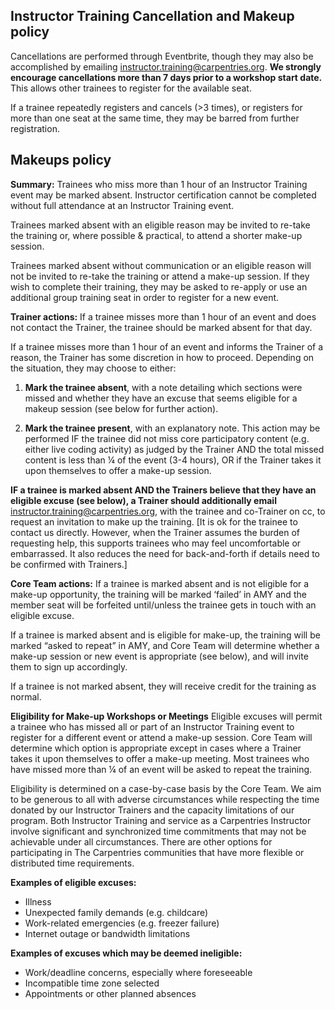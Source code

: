 ## Instructor Training Cancellation and Makeup policy
Cancellations are performed through Eventbrite, though they may also be accomplished by emailing [instructor.training@carpentries.org](mailto:instructor.training@carpentries.org). **We strongly encourage cancellations more than 7 days prior to a workshop start date.** This allows other trainees to register for the available seat. 

If a trainee repeatedly registers and cancels (>3 times), or registers for more than one seat at the same time, they may be barred from further registration.

## Makeups policy
**Summary:**
Trainees who miss more than 1 hour of an Instructor Training event may be marked absent. Instructor certification cannot be completed without full attendance at an Instructor Training event.

Trainees marked absent with an eligible reason may be invited to re-take the training or, where possible & practical, to attend a shorter make-up session. 

Trainees marked absent without communication or an eligible reason will not be invited to re-take the training or attend a make-up session. If they wish to complete their training, they may be asked to re-apply or use an additional group training seat in order to register for a new event. 

**Trainer actions:** 
If a trainee misses more than 1 hour of an event and does not contact the Trainer, the trainee should be marked absent for that day. 

If a trainee misses more than 1 hour of an event and informs the Trainer of a reason, the Trainer has some discretion in how to proceed. Depending on the situation, they may choose to either:

1. **Mark the trainee absent**, with a note detailing which sections were missed and whether they have an excuse that seems eligible for a makeup session (see below for further action).

1. **Mark the trainee present**, with an explanatory note. This action may be performed IF the trainee did not miss core participatory content (e.g. either live coding activity) as judged by the Trainer AND the total missed content is less than ¼ of the event (3-4 hours), OR if the Trainer takes it upon themselves to offer a make-up session.

**IF a trainee is marked absent AND the Trainers believe that they have an eligible excuse (see below), a Trainer should additionally email** [instructor.training@carpentries.org](mailto:instructor.training@carpentries.org), with the trainee and co-Trainer on cc, to request an invitation to make up the training. [It is ok for the trainee to contact us directly. However, when the Trainer assumes the burden of requesting help, this supports trainees who may feel uncomfortable or embarrassed. It also reduces the need for back-and-forth if details need to be confirmed with Trainers.]


**Core Team actions:**
If a trainee is marked absent and is not eligible for a make-up opportunity, the training will be marked ‘failed’ in AMY and the member seat will be forfeited until/unless the trainee gets in touch with an eligible excuse.

If a trainee is marked absent and is eligible for make-up, the training will be marked “asked to repeat” in AMY, and Core Team will determine whether a make-up session or new event is appropriate (see below), and will invite them to sign up accordingly.

If a trainee is not marked absent, they will receive credit for the training as normal.


**Eligibility for Make-up Workshops or Meetings**
Eligible excuses will permit a trainee who has missed all or part of an Instructor Training event to register for a different event or attend a make-up session. Core Team will determine which option is appropriate except in cases where a Trainer takes it upon themselves to offer a make-up meeting. Most trainees who have missed more than ¼ of an event will be asked to repeat the training.

Eligibility is determined on a case-by-case basis by the Core Team. We aim to be generous to all with adverse circumstances while respecting the time donated by our Instructor Trainers and the capacity limitations of our program. Both Instructor Training and service as a Carpentries Instructor involve significant and synchronized time commitments that may not be achievable under all circumstances. There are other options for participating in The Carpentries communities that have more flexible or distributed time requirements.

**Examples of eligible excuses:**
- Illness
- Unexpected family demands (e.g. childcare)
- Work-related emergencies (e.g. freezer failure)
- Internet outage or bandwidth limitations


**Examples of excuses which may be deemed ineligible:** 
- Work/deadline concerns, especially where foreseeable
- Incompatible time zone selected 
- Appointments or other planned absences 
